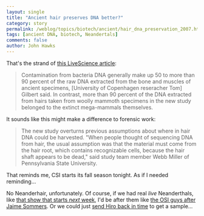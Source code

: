 ```yaml
---
layout: single 
title: "Ancient hair preserves DNA better?" 
category: story
permalink: /weblog/topics/biotech/ancient/hair_dna_preservation_2007.html
tags: [ancient DNA, biotech, Neandertals] 
comments: false 
author: John Hawks 
---
```



<p>
That's the strand of <a href="http://www.msnbc.msn.com/id/21015458/">this LiveScience article</a>: 
</p>

<blockquote>Contamination from bacteria DNA generally make up 50 to more than 90 percent of the raw DNA extracted from the bone and muscles of ancient specimens, [University of Copenhagen reseracher Tom] Gilbert said. In contrast, more than 90 percent of the DNA extracted from hairs taken from woolly mammoth specimens in the new study belonged to the extinct mega-mammals themselves.</blockquote>

<p>
It sounds like this might make a difference to forensic work: 
</p>

<blockquote>The new study overturns previous assumptions about where in hair DNA could be harvested. "When people thought of sequencing DNA from hair, the usual assumption was that the material must come from the hair root, which contains recognizable cells, because the hair shaft appears to be dead," said study team member Webb Miller of Pennsylvania State University.</blockquote>

<p>
That reminds me, CSI starts its fall season tonight. As if I needed reminding...
</p>

<p>
No Neanderhair, unfortunately. Of course, if we had real <i>live</i> Neanderthals, like <a href="http://www.imdb.com/title/tt0981216/">that show that starts <i>next</i> week</a>, I'd be after them like <a href="http://www.imdb.com/title/tt0880557/">the OSI guys after Jaime Sommers</a>. Or we could just <a href="http://www.imdb.com/title/tt0813715/">send Hiro back in time</a> to get a sample...
</p>


